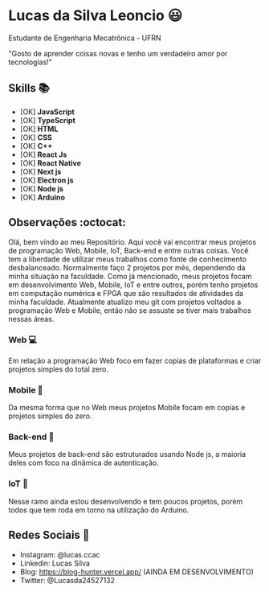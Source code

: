 # Lucas da Silva Leoncio :smiley:

Estudante de Engenharia Mecatrônica - UFRN

"Gosto de aprender coisas novas e tenho um verdadeiro amor por tecnologias!"

## Skills :books:

* [OK] **JavaScript**
* [OK] **TypeScript**
* [OK] **HTML**
* [OK] **CSS**
* [OK] **C++**
* [OK] **React Js**
* [OK] **React Native**
* [OK] **Next js**
* [OK] **Electron js**
* [OK] **Node js**
* [OK] **Arduino**

## Observações :octocat:

Olá, bem vindo ao meu Repositório.
Aqui você vai encontrar meus projetos de programação Web, Mobile, IoT, Back-end e entre outras coisas.
Você tem a liberdade de utilizar meus trabalhos como fonte de conhecimento desbalanceado.
Normalmente faço 2 projetos por mês, dependendo da minha situação na faculdade.
Como já mencionado, meus projetos focam em desenvolvimento Web, Mobile, IoT e entre outros, porém tenho projetos em computação numérica e FPGA que são resultados de atividades da minha faculdade.
Atualmente atualizo meu git com projetos voltados a programação Web e Mobile, então não se assuste se tiver mais trabalhos nessas áreas.

### Web :computer:
Em relação a programação Web foco em fazer copias de plataformas e criar projetos simples do total zero.

### Mobile :iphone:
Da mesma forma que no Web meus projetos Mobile focam em copias e projetos simples do zero.

### Back-end :floppy_disk:
Meus projetos de back-end são estruturados usando Node js, a maioria deles com foco na dinâmica de autenticação.

### IoT :space_invader:
Nesse ramo ainda estou desenvolvendo e tem poucos projetos, porém todos que tem roda em torno na utilização do Arduino.

## Redes Sociais :iphone:

* Instagram: @lucas.ccac
* Linkedin: Lucas Silva
* Blog: https://blog-hunter.vercel.app/ (AINDA EM DESENVOLVIMENTO)
* Twitter: @Lucasda24527132

